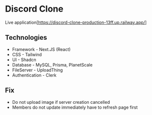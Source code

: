 # Discord Clone

Live application[https://discord-clone-production-13ff.up.railway.app/]

## Technologies

- Framework - Next.JS (React)
- CSS - Tailwind
- UI - Shadcn
- Database - MySQL, Prisma, PlanetScale
- FileServer - UploadThing
- Authentication - Clerk

## Fix

- Do not upload image if server creation cancelled
- Members do not update immediately have to refresh page first
